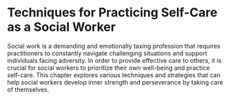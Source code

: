 Techniques for Practicing Self-Care as a Social Worker
=================================================================

Social work is a demanding and emotionally taxing profession that requires practitioners to constantly navigate challenging situations and support individuals facing adversity. In order to provide effective care to others, it is crucial for social workers to prioritize their own well-being and practice self-care. This chapter explores various techniques and strategies that can help social workers develop inner strength and perseverance by taking care of themselves.
